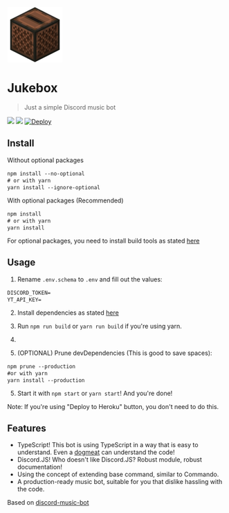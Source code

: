 ![](jukebox.png)
# Jukebox
> Just a simple Discord music bot

![](https://github.com/Hazmi35/jukebox/workflows/Node.js%20CI/badge.svg)
![](https://badgen.net/badge/icon/typescript?icon=typescript&label)
<a href="https://heroku.com/deploy?template=https://github.com/Hazmi35/jukebox"><img src="https://www.herokucdn.com/deploy/button.svg" alt="Deploy"></a>

## Install

Without optional packages
```shell script
npm install --no-optional
# or with yarn
yarn install --ignore-optional
```

With optional packages (Recommended)

```shell script
npm install
# or with yarn
yarn install
```

For optional packages, you need to install build tools as stated [here](https://github.com/nodejs/node-gyp#installation)

## Usage

1. Rename `.env.schema` to `.env` and fill out the values:

```dotenv
DISCORD_TOKEN=
YT_API_KEY=
```

2. Install dependencies as stated [here](https://github.com/Hazmi35/jukebox#install)

3. Run `npm run build` or `yarn run build` if you're using yarn.
4. 
5. (OPTIONAL) Prune devDependencies (This is good to save spaces):
```shell script
npm prune --production
#or with yarn
yarn install --production
```

5. Start it with `npm start` or `yarn start`! And you're done!

Note: If you're using "Deploy to Heroku" button, you don't need to do this.

## Features
- TypeScript! This bot is using TypeScript in a way that is easy to understand. Even a [dogmeat](https://fallout.fandom.com/wiki/Dogmeat_(Fallout_4)) can understand the code!
- Discord.JS! Who doesn't like Discord.JS? Robust module, robust documentation!
- Using the concept of extending base command, similar to Commando.
- A production-ready music bot, suitable for you that dislike hassling with the code.

Based on [discord-music-bot](https://github.com/iCrawl/discord-music-bot)
